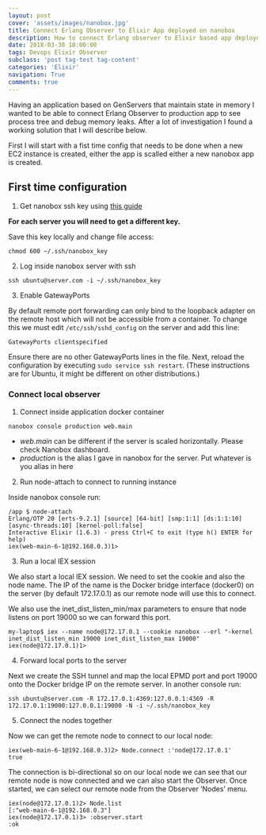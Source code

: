 ```yaml
---
layout: post
cover: 'assets/images/nanobox.jpg'
title: Connect Erlang Observer to Elixir App deployed on nanobox
description: How to connect Erlang observer to Elixir based app deployed on nanobox.
date: 2018-03-30 10:00:00
tags: Devops Elixir Observer
subclass: 'post tag-test tag-content'
categories: 'Elixir'
navigation: True
comments: true
---
```


Having an application based on GenServers that maintain state in memory I wanted to be able to connect Erlang Observer to production app to see process tree and debug memory leaks. After a lot of investigation I found a working solution that I will describe below.

First I will start with a fist time config that needs to be done when a new EC2 instance is created, either the app is scalled either a new nanobox app is created.

## First time configuration

1. Get nanobox ssh key using [this guide](https://docs.nanobox.io/live-app-management/remote-access/app-ssh-keys/)

**For each server you will need to get a different key.**

Save this key locally and change file access:

```shell
chmod 600 ~/.ssh/nanobox_key
```

2. Log inside nanobox server with ssh

```shell
ssh ubuntu@server.com -i ~/.ssh/nanobox_key
```

3. Enable GatewayPorts

By default remote port forwarding can only bind to the loopback adapter on the remote host which will not be accessible from a container. To change this we must edit `/etc/ssh/sshd_config` on the server and add this line:

```
GatewayPorts clientspecified
```

Ensure there are no other GatewayPorts lines in the file. Next, reload the configuration by executing `sudo service ssh restart`. (These instructions are for Ubuntu, it might be different on other distributions.)

### Connect local observer

1. Connect inside application docker container

```shell
nanobox console production web.main
```

- *web.main* can be different if the server is scaled horizontally. Please check Nanobox dashboard.
- *production* is the alias I gave in nanobox for the server. Put whatever is you alias in here


2. Run node-attach to connect to running instance

Inside nanobox console run:

```shell
/app $ node-attach
Erlang/OTP 20 [erts-9.2.1] [source] [64-bit] [smp:1:1] [ds:1:1:10] [async-threads:10] [kernel-poll:false]
Interactive Elixir (1.6.3) - press Ctrl+C to exit (type h() ENTER for help)
iex(web-main-6-1@192.168.0.3)1>
```

3. Run a local IEX session

We also start a local IEX session. We need to set the cookie and also the node name. The IP of the name is the Docker bridge interface (docker0) on the server (by default 172.17.0.1) as our remote node will use this to connect.

We also use the inet_dist_listen_min/max parameters to ensure that node listens on port 19000 so we can forward this port.

```shell
my-laptop$ iex --name node@172.17.0.1 --cookie nanobox --erl "-kernel inet_dist_listen_min 19000 inet_dist_listen_max 19000"
iex(node@172.17.0.1)1>
```

4. Forward local ports to the server

Next we create the SSH tunnel and map the local EPMD port and port 19000 onto the Docker bridge IP on the remote server. In another console run:

```shell
ssh ubuntu@server.com -R 172.17.0.1:4369:127.0.0.1:4369 -R 172.17.0.1:19000:127.0.0.1:19000 -N -i ~/.ssh/nanobox_key
```

5. Connect the nodes together

Now we can get the remote node to connect to our local node:

```shell
iex(web-main-6-1@192.168.0.3)2> Node.connect :'node@172.17.0.1'
true
```

The connection is bi-directional so on our local node we can see that our remote node is now connected and we can also start the Observer. Once started, we can select our remote node from the Observer ‘Nodes’ menu.

```shell
iex(node@172.17.0.1)2> Node.list
[:"web-main-6-1@192.168.0.3"]
iex(node@172.17.0.1)3> :observer.start
:ok
```
